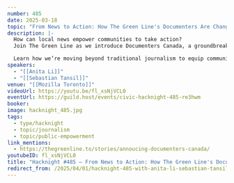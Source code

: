 ```yaml
---
number: 485
date: 2025-03-18
topic: "From News to Action: How The Green Line's Documenters Are Changing Civic Engagement"
description: |-
  How can local news empower communities to take action?
  Join The Green Line as we introduce Documenters Canada, a groundbreaking initiative training Torontonians to document public meetings and hold power accountable.

  Learn how we’re moving beyond traditional journalism to equip communities with the tools to advocate for themselves—starting in Alexandra Park, Kensington Market and Chinatown.
speakers:
  - "[[Anita Li]]"
  - "[[Sebastian Tansil]]"
venue: "[[Mozilla Toronto]]"
videoUrl: https://youtu.be/fl_xsNjVCL0
eventUrl: https://guild.host/events/civic-hacknight-485-re3hwm
booker: 
image: hacknight_485.jpg
tags:
  - type/hacknight
  - topic/journalism
  - topic/public-empowerment
link_mentions:
  - https://thegreenline.to/stories/annoucing-documenters-canada/
youtubeID: fl_xsNjVCL0
title: "Hacknight #485 – From News to Action: How The Green Line's Documenters Are Changing Civic Engagement"
redirect_from: /2025/04/01/hacknight-485-with-anita-li-sebastian-tansil-from-news-to-action-how-the-green-lines-documenters-are-changing-civic-engagement/
---
```

